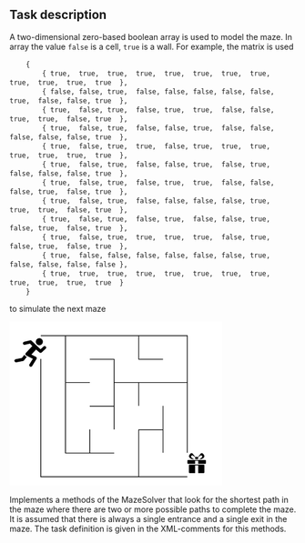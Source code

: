 ## Task description

A two-dimensional zero-based boolean array  is used to model the maze. In array the value `false` is a cell, `true` is a wall. For example, the matrix is used

        {
            { true,  true,  true,  true,  true,  true,  true,  true,  true,  true,  true,  true  },
            { false, false, true,  false, false, false, false, false, true,  false, false, true  },
            { true,  false, true,  false, true,  true,  false, false, true,  true,  false, true  },
            { true,  false, true,  false, false, true,  false, false, false, false, false, true  },
            { true,  false, true,  true,  false, true,  true,  true,  true,  true,  true,  true  },
            { true,  false, true,  false, false, true,  false, true,  false, false, false, true  },
            { true,  false, true,  false, true,  true,  false, false, false, true,  false, true  },
            { true,  false, true,  false, false, false, false, true,  true,  true,  false, true  },
            { true,  false, true,  false, true,  false, false, true,  false, true,  false, true  },
            { true,  false, true,  true,  true,  true,  false, true,  false, true,  false, true  },
            { true,  false, false, false, false, false, false, true,  false, false, false, false },
            { true,  true,  true,  true,  true,  true,  true,  true,  true,  true,  true,  true  }
        }

to simulate the next maze

![](/Maze.png)

Implements a methods of the MazeSolver that look for the shortest path in the maze where there are two or more possible paths to complete the maze.  It is assumed that there is always a single entrance and a single exit in the maze. The task definition is given in the XML-comments for this methods. 